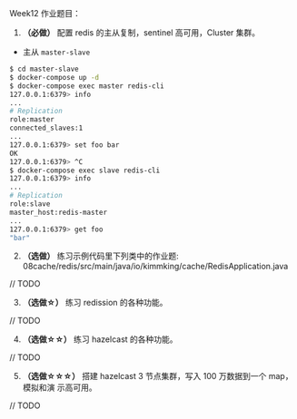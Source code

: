 Week12 作业题目：

1. **（必做）** 配置 redis 的主从复制，sentinel 高可用，Cluster 集群。

* 主从 `master-slave`

```bash
$ cd master-slave
$ docker-compose up -d
$ docker-compose exec master redis-cli
127.0.0.1:6379> info
...
# Replication
role:master
connected_slaves:1
...
127.0.0.1:6379> set foo bar
OK
127.0.0.1:6379> ^C
$ docker-compose exec slave redis-cli
127.0.0.1:6379> info
...
# Replication
role:slave
master_host:redis-master
...
127.0.0.1:6379> get foo
"bar"
```

2. **（选做）** 练习示例代码里下列类中的作业题:
08cache/redis/src/main/java/io/kimmking/cache/RedisApplication.java

// TODO

3. **（选做☆）** 练习 redission 的各种功能。

// TODO

4. **（选做☆☆）** 练习 hazelcast 的各种功能。

// TODO

5. **（选做☆☆☆）** 搭建 hazelcast 3 节点集群，写入 100 万数据到一个 map，模拟和演 示高可用。

// TODO
